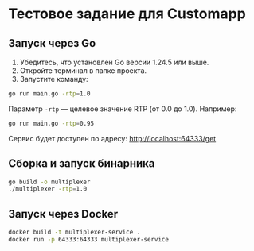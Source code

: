 # Тестовое задание для Customapp

## Запуск через Go

1. Убедитесь, что установлен Go версии 1.24.5 или выше.
2. Откройте терминал в папке проекта.
3. Запустите команду:

```sh
go run main.go -rtp=1.0
```

Параметр `-rtp` — целевое значение RTP (от 0.0 до 1.0). Например:

```sh
go run main.go -rtp=0.95
```

Сервис будет доступен по адресу: [http://localhost:64333/get](http://localhost:64333/get)

## Сборка и запуск бинарника

```sh
go build -o multiplexer
./multiplexer -rtp=1.0
```

## Запуск через Docker

```sh
docker build -t multiplexer-service .
docker run -p 64333:64333 multiplexer-service
```
